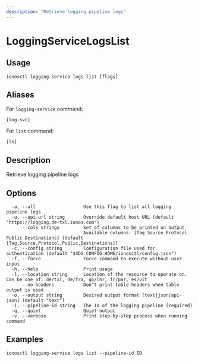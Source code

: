 ```yaml
---
description: "Retrieve logging pipeline logs"
---
```


# LoggingServiceLogsList

## Usage

```text
ionosctl logging-service logs list [flags]
```

## Aliases

For `logging-service` command:

```text
[log-svc]
```

For `list` command:

```text
[ls]
```

## Description

Retrieve logging pipeline logs

## Options

```text
  -a, --all                  Use this flag to list all logging pipeline logs
  -u, --api-url string       Override default host URL (default "https://logging.de-txl.ionos.com")
      --cols strings         Set of columns to be printed on output 
                             Available columns: [Tag Source Protocol Public Destinations] (default [Tag,Source,Protocol,Public,Destinations])
  -c, --config string        Configuration file used for authentication (default "$XDG_CONFIG_HOME/ionosctl/config.json")
  -f, --force                Force command to execute without user input
  -h, --help                 Print usage
  -l, --location string      Location of the resource to operate on. Can be one of: de/txl, de/fra, gb/lhr, fr/par, es/vit
      --no-headers           Don't print table headers when table output is used
  -o, --output string        Desired output format [text|json|api-json] (default "text")
  -i, --pipeline-id string   The ID of the logging pipeline (required)
  -q, --quiet                Quiet output
  -v, --verbose              Print step-by-step process when running command
```

## Examples

```text
ionosctl logging-service logs list --pipeline-id ID
```

